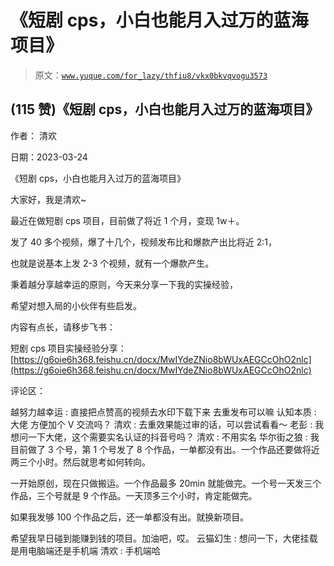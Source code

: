 # 《短剧 cps，小白也能月入过万的蓝海项目》

> 原文：[`www.yuque.com/for_lazy/thfiu8/vkx0bkvqvogu3573`](https://www.yuque.com/for_lazy/thfiu8/vkx0bkvqvogu3573)



## (115 赞)《短剧 cps，小白也能月入过万的蓝海项目》 

作者： 清欢 

日期：2023-03-24 

《短剧 cps，小白也能月入过万的蓝海项目》 

大家好，我是清欢~ 

最近在做短剧 cps 项目，目前做了将近 1 个月，变现 1w＋。 

发了 40 多个视频，爆了十几个，视频发布比和爆款产出比将近 2:1， 

也就是说基本上发 2-3 个视频，就有一个爆款产生。 

秉着越分享越幸运的原则，今天来分享一下我的实操经验， 

希望对想入局的小伙伴有些启发。 

内容有点长，请移步飞书： 

短剧 cps 项目实操经验分享：[https://g6oie6h368.feishu.cn/docx/MwIYdeZNio8bWUxAEGCcOhO2nlc](https://g6oie6h368.feishu.cn/docx/MwIYdeZNio8bWUxAEGCcOhO2nlc) 

评论区： 

越努力越幸运 : 直接把点赞高的视频去水印下载下来 去重发布可以嘛 认知本质 : 大佬 方便加个 V 交流吗？ 清欢 : 去重效果能过审的话，可以尝试看看～ 老彭 : 我想问一下大佬，这个需要实名认证的抖音号吗？ 清欢 : 不用实名 华尔街之狼 : 我目前做了 3 个号，第 1 个号发了 8 个作品，一单都没有出。一个作品还要做将近两三个小时。然后就思考如何转向。 

一开始原创，现在只做搬运。一个作品最多 20min 就能做完。一个号一天发三个作品，三个号就是 9 个作品。一天顶多三个小时，肯定能做完。 

如果我发够 100 个作品之后，还一单都没有出。就换新项目。 

希望我早日碰到能赚到钱的项目。加油吧，哎。 云猫幻生 : 想问一下，大佬挂载是用电脑端还是手机端 清欢 : 手机端哈